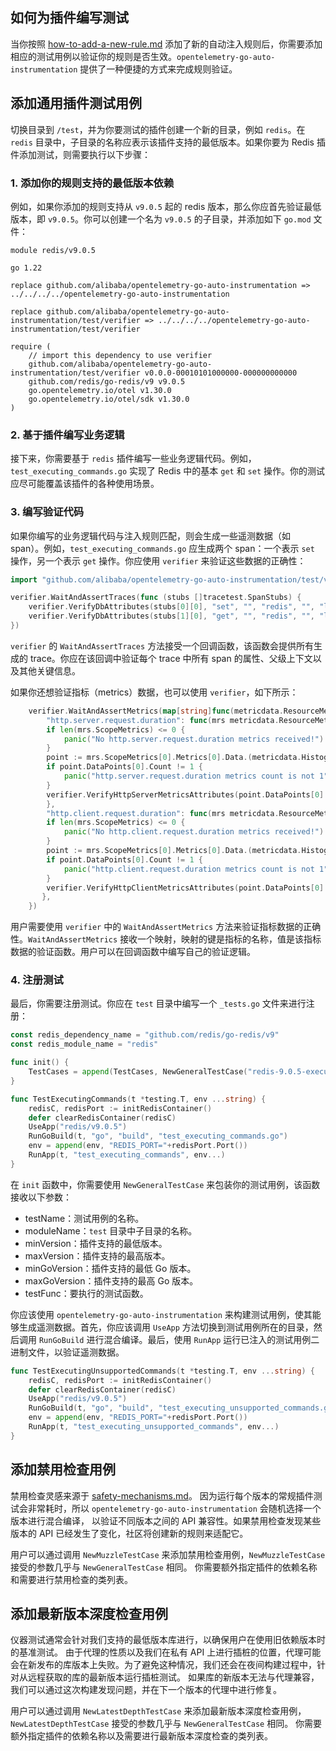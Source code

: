 ## 如何为插件编写测试

当你按照 [how-to-add-a-new-rule.md](https://github.com/alibaba/opentelemetry-go-auto-instrumentation/blob/main/docs/how-to-add-a-new-rule.md) 添加了新的自动注入规则后，你需要添加相应的测试用例以验证你的规则是否生效。`opentelemetry-go-auto-instrumentation` 提供了一种便捷的方式来完成规则验证。

## 添加通用插件测试用例

切换目录到 `/test`，并为你要测试的插件创建一个新的目录，例如 `redis`。在 `redis` 目录中，子目录的名称应表示该插件支持的最低版本。如果你要为 Redis 插件添加测试，则需要执行以下步骤：

### 1. 添加你的规则支持的最低版本依赖

例如，如果你添加的规则支持从 `v9.0.5` 起的 redis 版本，那么你应首先验证最低版本，即 `v9.0.5`。你可以创建一个名为 `v9.0.5` 的子目录，并添加如下 `go.mod` 文件：
```
module redis/v9.0.5

go 1.22

replace github.com/alibaba/opentelemetry-go-auto-instrumentation => ../../../../opentelemetry-go-auto-instrumentation

replace github.com/alibaba/opentelemetry-go-auto-instrumentation/test/verifier => ../../../../opentelemetry-go-auto-instrumentation/test/verifier

require (
	// import this dependency to use verifier
    github.com/alibaba/opentelemetry-go-auto-instrumentation/test/verifier v0.0.0-00010101000000-000000000000
	github.com/redis/go-redis/v9 v9.0.5
	go.opentelemetry.io/otel v1.30.0
	go.opentelemetry.io/otel/sdk v1.30.0
)
```
### 2. 基于插件编写业务逻辑

接下来，你需要基于 `redis` 插件编写一些业务逻辑代码。例如，`test_executing_commands.go` 实现了 Redis 中的基本 `get` 和 `set` 操作。你的测试应尽可能覆盖该插件的各种使用场景。

### 3. 编写验证代码

如果你编写的业务逻辑代码与注入规则匹配，则会生成一些遥测数据（如 span）。例如，`test_executing_commands.go` 应生成两个 span：一个表示 `set` 操作，另一个表示 `get` 操作。你应使用 `verifier` 来验证这些数据的正确性：
```go
import "github.com/alibaba/opentelemetry-go-auto-instrumentation/test/verifier"

verifier.WaitAndAssertTraces(func (stubs []tracetest.SpanStubs) {
	verifier.VerifyDbAttributes(stubs[0][0], "set", "", "redis", "", "localhost", "set a b ex 5 ", "set", "")
	verifier.VerifyDbAttributes(stubs[1][0], "get", "", "redis", "", "localhost", "get a ", "get", "")
})
```

`verifier` 的 `WaitAndAssertTraces` 方法接受一个回调函数，该函数会提供所有生成的 trace。你应在该回调中验证每个 trace 中所有 span 的属性、父级上下文以及其他关键信息。

如果你还想验证指标（metrics）数据，也可以使用 `verifier`，如下所示：
```go
	verifier.WaitAndAssertMetrics(map[string]func(metricdata.ResourceMetrics) {
		"http.server.request.duration": func(mrs metricdata.ResourceMetrics) {
		if len(mrs.ScopeMetrics) <= 0 {
			panic("No http.server.request.duration metrics received!")
		}
		point := mrs.ScopeMetrics[0].Metrics[0].Data.(metricdata.Histogram[float64])
		if point.DataPoints[0].Count != 1 {
			panic("http.server.request.duration metrics count is not 1")
		}
		verifier.VerifyHttpServerMetricsAttributes(point.DataPoints[0].Attributes.ToSlice(), "GET", "/a", "", "http", "1.1", "http", 200)
		},
		"http.client.request.duration": func(mrs metricdata.ResourceMetrics) {
		if len(mrs.ScopeMetrics) <= 0 {
			panic("No http.client.request.duration metrics received!")
		}
		point := mrs.ScopeMetrics[0].Metrics[0].Data.(metricdata.Histogram[float64])
		if point.DataPoints[0].Count != 1 {
			panic("http.client.request.duration metrics count is not 1")
		}
		verifier.VerifyHttpClientMetricsAttributes(point.DataPoints[0].Attributes.ToSlice(), "GET", "127.0.0.1:"+strconv.Itoa(port), "", "http", "1.1", port, 200)
       },
	})
```
用户需要使用 `verifier` 中的 `WaitAndAssertMetrics` 方法来验证指标数据的正确性。`WaitAndAssertMetrics` 接收一个映射，映射的键是指标的名称，值是该指标数据的验证函数。用户可以在回调函数中编写自己的验证逻辑。

### 4. 注册测试

最后，你需要注册测试。你应在 `test` 目录中编写一个 `_tests.go` 文件来进行注册：

```go
const redis_dependency_name = "github.com/redis/go-redis/v9"
const redis_module_name = "redis"

func init() {
	TestCases = append(TestCases, NewGeneralTestCase("redis-9.0.5-executing-commands-test", redis_module_name, "v9.0.5", "v9.5.1", "1.18", "", TestExecutingCommands)
}

func TestExecutingCommands(t *testing.T, env ...string) {
	redisC, redisPort := initRedisContainer()
	defer clearRedisContainer(redisC)
	UseApp("redis/v9.0.5")
	RunGoBuild(t, "go", "build", "test_executing_commands.go")
	env = append(env, "REDIS_PORT="+redisPort.Port())
	RunApp(t, "test_executing_commands", env...)
}

```

在 `init` 函数中，你需要使用 `NewGeneralTestCase` 来包装你的测试用例，该函数接收以下参数：

- testName：测试用例的名称。
- moduleName：`test` 目录中子目录的名称。
- minVersion：插件支持的最低版本。
- maxVersion：插件支持的最高版本。
- minGoVersion：插件支持的最低 Go 版本。
- maxGoVersion：插件支持的最高 Go 版本。
- testFunc：要执行的测试函数。

你应该使用 `opentelemetry-go-auto-instrumentation` 来构建测试用例，使其能够生成遥测数据。首先，你应该调用 `UseApp` 方法切换到测试用例所在的目录，然后调用 `RunGoBuild` 进行混合编译。最后，使用 `RunApp` 运行已注入的测试用例二进制文件，以验证遥测数据。
```go
func TestExecutingUnsupportedCommands(t *testing.T, env ...string) {
	redisC, redisPort := initRedisContainer()
	defer clearRedisContainer(redisC)
	UseApp("redis/v9.0.5")
	RunGoBuild(t, "go", "build", "test_executing_unsupported_commands.go")
	env = append(env, "REDIS_PORT="+redisPort.Port())
	RunApp(t, "test_executing_unsupported_commands", env...)
}
```

## 添加禁用检查用例

禁用检查灵感来源于 [safety-mechanisms.md](https://github.com/open-telemetry/opentelemetry-java-instrumentation/blob/main/docs/safety-mechanisms.md)。
因为运行每个版本的常规插件测试会非常耗时，所以 `opentelemetry-go-auto-instrumentation` 会随机选择一个版本进行混合编译，
以验证不同版本之间的 API 兼容性。如果禁用检查发现某些版本的 API 已经发生了变化，社区将创建新的规则来适配它。

用户可以通过调用 `NewMuzzleTestCase` 来添加禁用检查用例，`NewMuzzleTestCase` 接受的参数几乎与 `NewGeneralTestCase` 相同。
你需要额外指定插件的依赖名称和需要进行禁用检查的类列表。

## 添加最新版本深度检查用例

仪器测试通常会针对我们支持的最低版本库进行，以确保用户在使用旧依赖版本时的基准测试。
由于代理的性质以及我们在私有 API 上进行插桩的位置，代理可能会在新发布的库版本上失败。为了避免这种情况，我们还会在夜间构建过程中，针对从远程获取的库的最新版本运行插桩测试。
如果库的新版本无法与代理兼容，我们可以通过这次构建发现问题，并在下一个版本的代理中进行修复。

用户可以通过调用 `NewLatestDepthTestCase` 来添加最新版本深度检查用例，`NewLatestDepthTestCase` 接受的参数几乎与 `NewGeneralTestCase` 相同。
你需要额外指定插件的依赖名称以及需要进行最新版本深度检查的类列表。